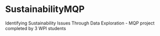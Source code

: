 # SustainabilityMQP
Identifying Sustainability Issues Through Data Exploration - MQP project completed by 3 WPI students
